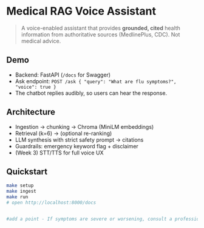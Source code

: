 # Medical RAG Voice Assistant

> A voice-enabled assistant that provides **grounded, cited** health information from authoritative sources (MedlinePlus, CDC). Not medical advice.

## Demo
- Backend: FastAPI (`/docs` for Swagger)
- Ask endpoint: `POST /ask { "query": "What are flu symptoms?", "voice": true }`
- The chatbot replies audibly, so users can hear the response.

## Architecture
- Ingestion → chunking → Chroma (MiniLM embeddings)
- Retrieval (k=6) → (optional re-ranking)
- LLM synthesis with strict safety prompt → citations
- Guardrails: emergency keyword flag + disclaimer
- (Week 3) STT/TTS for full voice UX

## Quickstart
```bash
make setup
make ingest
make run
# open http://localhost:8000/docs


#add a point - If symptoms are severe or worsening, consult a professional; call emergency services when appropriate (e.g., 911 in the U.S.). 
